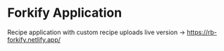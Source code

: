 # Forkify Application

Recipe application with custom recipe uploads
live version -> https://rb-forkify.netlify.app/

